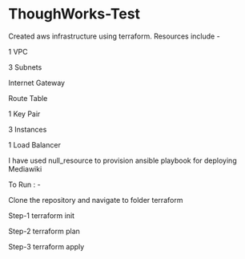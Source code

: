 # ThoughWorks-Test

Created aws infrastructure using terraform. Resources include -

1 VPC

3 Subnets

Internet Gateway

Route Table

1 Key Pair

3 Instances

1 Load Balancer

I have used null_resource to provision ansible playbook for deploying Mediawiki

To Run : -

Clone the repository and navigate to folder terraform

Step-1 terraform init

Step-2 terraform plan

Step-3 terraform apply

